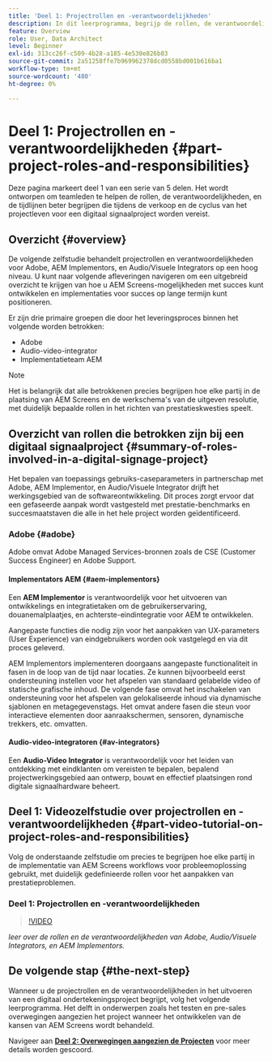 ```yaml
---
title: 'Deel 1: Projectrollen en -verantwoordelijkheden'
description: In dit leerprogramma, begrijp de rollen, de verantwoordelijkheden, en de tijdlijnen die tijdens de verkoop en de cycli van het projectleven voor een digitaal ondertekeningsproject worden vereist.
feature: Overview
role: User, Data Architect
level: Beginner
exl-id: 313cc26f-c509-4b28-a185-4e530e826b83
source-git-commit: 2a51258ffe7b969962378dcd0558bd001b616ba1
workflow-type: tm+mt
source-wordcount: '480'
ht-degree: 0%

---
```


# Deel 1: Projectrollen en -verantwoordelijkheden {#part-project-roles-and-responsibilities}

Deze pagina markeert deel 1 van een serie van 5 delen. Het wordt ontworpen om teamleden te helpen de rollen, de verantwoordelijkheden, en de tijdlijnen beter begrijpen die tijdens de verkoop en de cyclus van het projectleven voor een digitaal signaalproject worden vereist.

## Overzicht {#overview}

De volgende zelfstudie behandelt projectrollen en verantwoordelijkheden voor Adobe, AEM Implementors, en Audio/Visuele Integrators op een hoog niveau. U kunt naar volgende afleveringen navigeren om een uitgebreid overzicht te krijgen van hoe u AEM Screens-mogelijkheden met succes kunt ontwikkelen en implementaties voor succes op lange termijn kunt positioneren.

Er zijn drie primaire groepen die door het leveringsproces binnen het volgende worden betrokken:

* Adobe
* Audio-video-integrator
* Implementatieteam AEM

>[!NOTE]
>
>Het is belangrijk dat alle betrokkenen precies begrijpen hoe elke partij in de plaatsing van AEM Screens en de werkschema&#39;s van de uitgeven resolutie, met duidelijk bepaalde rollen in het richten van prestatieskwesties speelt.

## Overzicht van rollen die betrokken zijn bij een digitaal signaalproject {#summary-of-roles-involved-in-a-digital-signage-project}

Het bepalen van toepassings gebruiks-caseparameters in partnerschap met Adobe, AEM Implementor, en Audio/Visuele Integrator drijft het werkingsgebied van de softwareontwikkeling. Dit proces zorgt ervoor dat een gefaseerde aanpak wordt vastgesteld met prestatie-benchmarks en succesmaatstaven die alle in het hele project worden geïdentificeerd.

### Adobe {#adobe}

Adobe omvat Adobe Managed Services-bronnen zoals de CSE (Customer Success Engineer) en Adobe Support.

#### Implementators AEM {#aem-implementors}

Een **AEM Implementor** is verantwoordelijk voor het uitvoeren van ontwikkelings en integratietaken om de gebruikerservaring, douanemalplaatjes, en achterste-eindintegratie voor AEM te ontwikkelen.

Aangepaste functies die nodig zijn voor het aanpakken van UX-parameters (User Experience) van eindgebruikers worden ook vastgelegd en via dit proces geleverd.

AEM Implementors implementeren doorgaans aangepaste functionaliteit in fasen in de loop van de tijd naar locaties. Ze kunnen bijvoorbeeld eerst ondersteuning instellen voor het afspelen van standaard gelabelde video of statische grafische inhoud. De volgende fase omvat het inschakelen van ondersteuning voor het afspelen van gelokaliseerde inhoud via dynamische sjablonen en metagegevenstags. Het omvat andere fasen die steun voor interactieve elementen door aanraakschermen, sensoren, dynamische trekkers, etc. omvatten.

#### Audio-video-integratoren {#av-integrators}

Een **Audio-Video Integrator** is verantwoordelijk voor het leiden van ontdekking met eindklanten om vereisten te bepalen, bepalend projectwerkingsgebied aan ontwerp, bouwt en effectief plaatsingen rond digitale signaalhardware beheert.

## Deel 1: Videozelfstudie over projectrollen en -verantwoordelijkheden {#part-video-tutorial-on-project-roles-and-responsibilities}

Volg de onderstaande zelfstudie om precies te begrijpen hoe elke partij in de implementatie van AEM Screens workflows voor probleemoplossing gebruikt, met duidelijk gedefinieerde rollen voor het aanpakken van prestatieproblemen.

### Deel 1: Projectrollen en -verantwoordelijkheden

>[!VIDEO](https://video.tv.adobe.com/v/28375)

*leer over de rollen en de verantwoordelijkheden van Adobe, Audio/Visuele Integrators, en AEM Implementors.*

## De volgende stap {#the-next-step}

Wanneer u de projectrollen en de verantwoordelijkheden in het uitvoeren van een digitaal ondertekeningsproject begrijpt, volg het volgende leerprogramma. Het delft in onderwerpen zoals het testen en pre-sales overwegingen aangezien het project wanneer het ontwikkelen van de kansen van AEM Screens wordt behandeld.

Navigeer aan **[Deel 2: Overwegingen aangezien de Projecten](project-considerations.md)** voor meer details worden gescoord.
